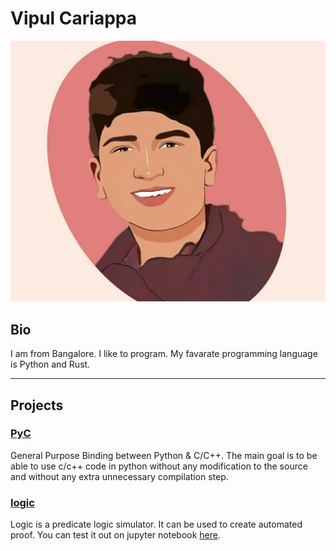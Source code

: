 # Vipul Cariappa

![Image](/assets/vipul-cartoon.jpeg)

## Bio

I am from Bangalore. I like to program. My favarate programming language is Python and Rust.

---

## Projects

### [PyC](https://github.com/Vipul-Cariappa/PyC)
General Purpose Binding between Python & C/C++. The main goal is to be able to use c/c++ code in python without any modification to the source and without any extra unnecessary compilation step.

### [logic](https://github.com/Vipul-Cariappa/logic)
Logic is a predicate logic simulator. It can be used to create automated proof.
You can test it out on jupyter notebook [here](https://www.vipulcariappa.xyz/jupyterlite-deploy/lab/index.html?path=logic.ipynb).
